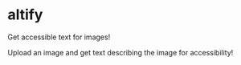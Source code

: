 # altify
Get accessible text for images!


Upload an image and get text describing the image for accessibility!